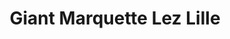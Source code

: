 ---
title: "Giant Marquette Lez Lille"
url: /marquette-lez-lille/giant-marquette-lez-lille/
shop: Fahrrad
---